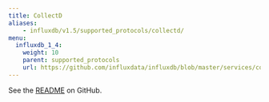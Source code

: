 ```yaml
---
title: CollectD
aliases:
    - influxdb/v1.5/supported_protocols/collectd/
menu:
  influxdb_1_4:
    weight: 10
    parent: supported_protocols
    url: https://github.com/influxdata/influxdb/blob/master/services/collectd/README.md
---
```


See the [README](https://github.com/influxdata/influxdb/blob/master/services/collectd/README.md) on GitHub.
